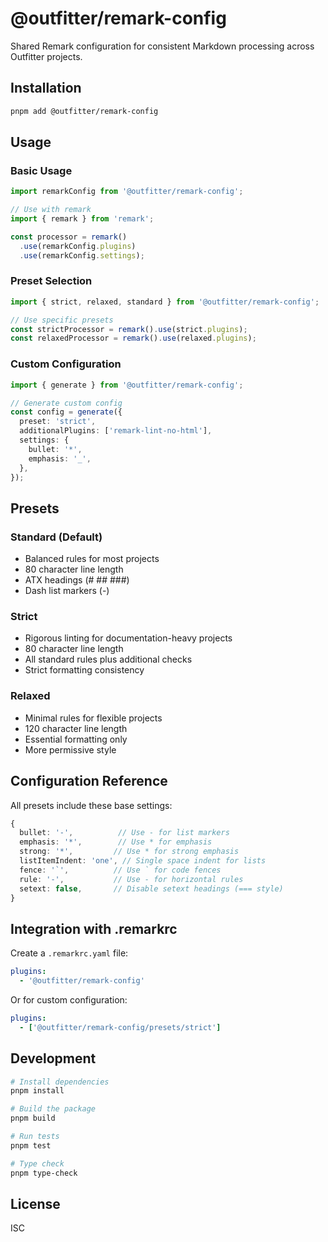 # @outfitter/remark-config

Shared Remark configuration for consistent Markdown processing across Outfitter projects.

## Installation

```bash
pnpm add @outfitter/remark-config
```

## Usage

### Basic Usage

```typescript
import remarkConfig from '@outfitter/remark-config';

// Use with remark
import { remark } from 'remark';

const processor = remark()
  .use(remarkConfig.plugins)
  .use(remarkConfig.settings);
```

### Preset Selection

```typescript
import { strict, relaxed, standard } from '@outfitter/remark-config';

// Use specific presets
const strictProcessor = remark().use(strict.plugins);
const relaxedProcessor = remark().use(relaxed.plugins);
```

### Custom Configuration

```typescript
import { generate } from '@outfitter/remark-config';

// Generate custom config
const config = generate({
  preset: 'strict',
  additionalPlugins: ['remark-lint-no-html'],
  settings: {
    bullet: '*',
    emphasis: '_',
  },
});
```

## Presets

### Standard (Default)
- Balanced rules for most projects
- 80 character line length
- ATX headings (# ## ###)
- Dash list markers (-)

### Strict
- Rigorous linting for documentation-heavy projects
- 80 character line length
- All standard rules plus additional checks
- Strict formatting consistency

### Relaxed
- Minimal rules for flexible projects
- 120 character line length
- Essential formatting only
- More permissive style

## Configuration Reference

All presets include these base settings:

```typescript
{
  bullet: '-',          // Use - for list markers
  emphasis: '*',        // Use * for emphasis
  strong: '*',         // Use * for strong emphasis  
  listItemIndent: 'one', // Single space indent for lists
  fence: '`',          // Use ` for code fences
  rule: '-',           // Use - for horizontal rules
  setext: false,       // Disable setext headings (=== style)
}
```

## Integration with .remarkrc

Create a `.remarkrc.yaml` file:

```yaml
plugins:
  - '@outfitter/remark-config'
```

Or for custom configuration:

```yaml
plugins:
  - ['@outfitter/remark-config/presets/strict']
```

## Development

```bash
# Install dependencies
pnpm install

# Build the package
pnpm build

# Run tests
pnpm test

# Type check
pnpm type-check
```

## License

ISC